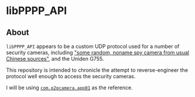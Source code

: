 # libPPPP_API

## About

`libPPPP_API` appears to be a custom UDP protocol used for a number of security cameras,
including ["some random, noname spy camera from usual Chinese sources"][1], and the Uniden G755.

This repository is intended to chronicle the attempt to reverse-engineer the protocol well
enough to access the security cameras.

I will be using [`com.p2pcamera.app01`][unideng2] as the reference.

[1]: https://re-ws.pl/2018/05/security-analysis-of-spy-camera-sold-by-chinese-suppliers-iminicam-app/

[unideng2]: https://play.google.com/store/apps/details?id=com.p2pcamera.app01
